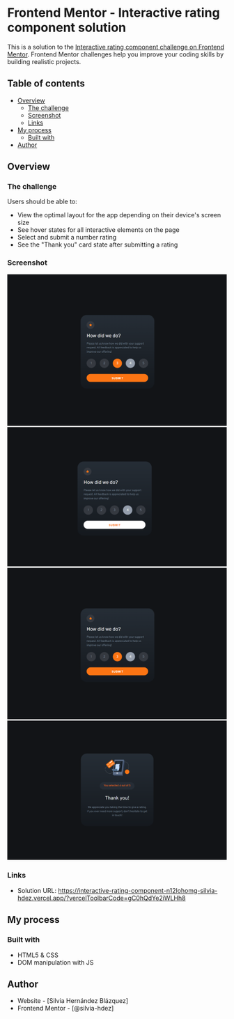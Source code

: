 # Frontend Mentor - Interactive rating component solution

This is a solution to the [Interactive rating component challenge on Frontend Mentor](https://www.frontendmentor.io/challenges/interactive-rating-component-koxpeBUmI). Frontend Mentor challenges help you improve your coding skills by building realistic projects. 

## Table of contents

- [Overview](#overview)
  - [The challenge](#the-challenge)
  - [Screenshot](#screenshot)
  - [Links](#links)
- [My process](#my-process)
  - [Built with](#built-with)
- [Author](#author)


## Overview

### The challenge

Users should be able to:

- View the optimal layout for the app depending on their device's screen size
- See hover states for all interactive elements on the page
- Select and submit a number rating
- See the "Thank you" card state after submitting a rating

### Screenshot

![](./design/screenshots/rateSelected.png)
![](./design/screenshots/submitRate.png)
![](./design/screenshots/rateSelected.png)
![](./design/screenshots/thankYou.png)


### Links

- Solution URL: https://interactive-rating-component-n12lohomg-silvia-hdez.vercel.app/?vercelToolbarCode=gC0hQdYe2iWLHh8


## My process

### Built with

- HTML5 & CSS
- DOM manipulation with JS


## Author

- Website - [Silvia Hernández Blázquez]
- Frontend Mentor - [@silvia-hdez]


